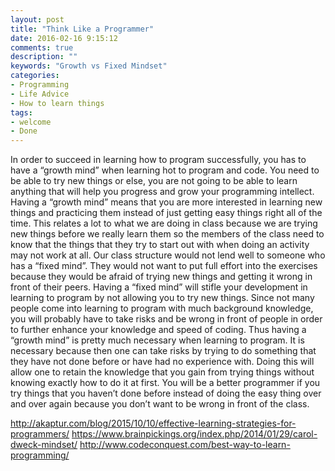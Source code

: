 ```yaml
---
layout: post
title: "Think Like a Programmer"
date: 2016-02-16 9:15:12
comments: true
description: ""
keywords: "Growth vs Fixed Mindset"
categories:
- Programming
- Life Advice
- How to learn things
tags:
- welcome
- Done
---
```


In order to succeed in learning how to program successfully, you has to have a “growth mind” when learning hot to program and code. You need to be able to try new things or else, you are not going to be able to learn anything that will help you progress and grow your programming intellect. Having a “growth mind” means that you are more interested in learning new things and practicing them instead of just getting easy things right all of the time. This relates a lot to what we are doing in class because we are trying new things before we really learn them so the members of the class need to know that the things that they try to start out with when doing an activity may not work at all. Our class structure would not lend well to someone who has a “fixed mind”. They would not want to put full effort into the exercises because they would be afraid of trying new things and getting it wrong in front of their peers. Having a “fixed mind” will stifle your development in learning to program by not allowing you to try new things. Since not many people come into learning to program with much background knowledge, you will probably have to take risks and be wrong in front of people in order to further enhance your knowledge and speed of coding. Thus having a “growth mind” is pretty much necessary when learning to program. It is necessary because then one can take risks by trying to do something that they have not done before or have had no experience with. Doing this will allow one to retain the knowledge that you gain from trying things without knowing exactly how to do it at first. You will be a better programmer if you try things that you haven’t done before instead of doing the easy thing over and over again because you don’t want to be wrong in front of the class.




http://akaptur.com/blog/2015/10/10/effective-learning-strategies-for-programmers/
https://www.brainpickings.org/index.php/2014/01/29/carol-dweck-mindset/
http://www.codeconquest.com/best-way-to-learn-programming/
